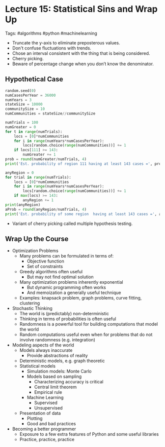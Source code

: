 # Lecture 15: Statistical Sins and Wrap Up

Tags: #algorithms #python #machinelearning

- Truncate the y-axis to eliminate preposterous values.
- Don't confuse fluctuations with trends.
- Chose an interval consistent with the thing that is being considered.
- Cherry picking.
- Beware of percentage change when you don’t know the denominator.

## Hypothetical Case

```python
random.seed(0)
numCasesPerYear = 36000
numYears = 3
stateSize = 10000
communitySize = 10
numCommunities = stateSize//communitySize

numTrials = 100
numGreater = 0
for t in range(numTrials):
    locs = [0]*numCommunities
    for i in range(numYears*numCasesPerYear):
        locs[random.choice(range(numCommunities))] += 1
    if locs[111] >= 143:
        numGreater += 1
prob = round(numGreater/numTrials, 4)
print('Est. probability of region 111 having at least 143 cases =', prob)

anyRegion = 0
for trial in range(numTrials):
    locs = [0]*numCommunities
    for i in range(numYears*numCasesPerYear):
        locs[random.choice(range(numCommunities))] += 1
    if max(locs) >= 143:
        anyRegion += 1
print(anyRegion)
aProb = round(anyRegion/numTrials, 4)
print('Est. probability of some region  having at least 143 cases =', aProb)
```

- Variant of cherry picking called multiple hypothesis testing.

## Wrap Up the Course

- Optimization Problems
  - Many problems can be formulated in terms of:
    - Objective function
    - Set of constraints
  - Greedy algorithms often useful
    - But may not find optimal solution
  - Many optimization problems inherently exponential
    - But dynamic programming often works
    - And memoization a generally useful technique
  - Examples: knapsack problem, graph problems, curve fitting, clustering
- Stochastic Thinking
  - The world is (predictably) non-deterministic
  - Thinking in terms of probabilities is often useful
  - Randomness is a powerful tool for building computations that model the world
  - Random computations useful even when for problems that do not involve randomness (e.g. integration)
- Modeling aspects of the world
  - Models always inaccurate
    - Provide abstractions of reality
  - Deterministic models, e.g. graph theoretic
  - Statistical models
    - Simulation models: Monte Carlo
    - Models based on sampling
      - Characterizing accuracy is critical
      - Central limit theorem
      - Empirical rule
    - Machine Learning
      - Supervised
      - Unsupervised
  - Presentation of data
    - Plotting
    - Good and bad practices
- Becoming a better programmer
  - Exposure to a few extra features of Python and some useful libraries
  - Practice, practice, practice